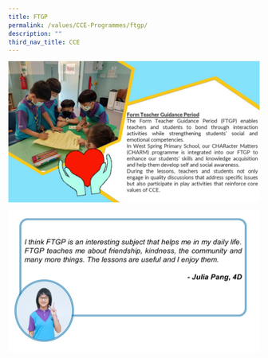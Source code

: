 ```yaml
---
title: FTGP
permalink: /values/CCE-Programmes/ftgp/
description: ""
third_nav_title: CCE
---
```


![](/images/Key%20programmes%20cce%202022/FTGP1.jpg)

![](/images/Key%20programmes%20cce%202022/FTGP2.jpg)